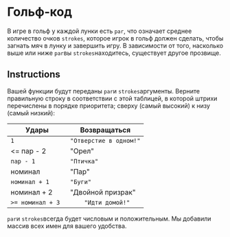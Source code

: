# Гольф-код
В игре в гольф у каждой лунки есть `par`, что означает среднее количество очков `strokes`, которое игрок в гольф должен сделать, чтобы загнать мяч в лунку и завершить игру. В зависимости от того, насколько выше или ниже `par`вы `strokes`находитесь, существует другое прозвище.

## Instructions

Вашей функции будут переданы `par`и `strokes`аргументы. Верните правильную строку в соответствии с этой таблицей, в которой штрихи перечислены в порядке приоритета; сверху (самый высокий) к низу (самый низкий):

| Удары         |      Возвращаться |
|-------------|------------|
|`1	   `         | `"Отверстие в одном!"` | 
|<= пар - 2      |	"Орел"  |
|`пар - 1	 `     | `"Птичка"`  |
|номинал         |	"Пар"  |
|`номинал + 1`    |	`"Буги"`|  
|номинал + 2	    | "Двойной призрак"  |
|`>= номинал + 3 `|`	"Идти домой!"` | 

`par`и `strokes`всегда будет числовым и положительным. Мы добавили массив всех имен для вашего удобства.
